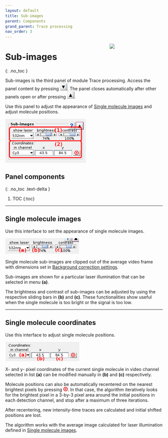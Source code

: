 ```yaml
---
layout: default
title: Sub-images
parent: Components
grand_parent: Trace processing
nav_order: 3
---
```


<img src="../../assets/images/logos/logo-trace-processing_400px.png" width="170" style="float:right; margin-left: 15px;"/>

# Sub-images
{: .no_toc }

Sub-images is the third panel of module Trace processing. 
Access the panel content by pressing 
![Bottom arrow](../../assets/images/gui/interface-but-bottomarrow.png). 
The panel closes automatically after other panels open or after pressing 
![Top arrow](../../assets/images/gui/interface-but-toparrow.png). 

Use this panel to adjust the appearance of 
[Single molecule images](area-visualization.html#single-molecule-images) and adjust molecule positions.

<a class="plain" href="../../assets/images/gui/TP-panel-subimages.png"><img src="../../assets/images/gui/TP-panel-subimages.png" style="max-width: 258px;"/></a>

## Panel components
{: .no_toc .text-delta }

1. TOC
{:toc}


---

## Single molecule images

Use this interface to set the appearance of single molecule images.

<a class="plain" href="../../assets/images/gui/TP-panel-subimages-images.png"><img src="../../assets/images/gui/TP-panel-subimages-images.png" style="max-width: 236px;"/></a>

Single molecule sub-images are clipped out of the average video frame with dimensions set in 
[Background correction settings](panel-background-correction.html#background-correction-settings).

Sub-images are shown for a particular laser illumination that can be selected in menu **(a)**.

The brightness and contrast of sub-images can be adjusted by using the respective sliding bars in **(b)** and **(c)**.
These functionalities show useful when the single molecule is too bright or the signal is too low.


---

## Single molecule coordinates

Use this interface to adjust single molecule positions.

<a class="plain" href="../../assets/images/gui/TP-panel-subimages-coord.png"><img src="../../assets/images/gui/TP-panel-subimages-coord.png" style="max-width: 237px;"/></a>

X- and y- pixel coordinates of the current single molecule in video channel selected in list **(a)** can be modified manually in **(b)** and **(c)** respectively. 

Molecule positions can also be automatically recentered on the nearest brightest pixels by pressing 
![recenter](../../assets/images/gui/TP-but-recenter.png "recenter").
In that case, the algorithm iteratively looks for the brightest pixel in a 3-by-3 pixel area around the initial positions in each detection channel, and stop after a maximum of three iterations.

After recentering, new intensity-time traces are calculated and initial shifted positions are lost.

The algorithm works with the average image calculated for laser illumination defined in 
[Single molecule images](#single-molecule-images).


